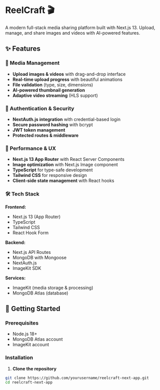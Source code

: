 # ReelCraft 🎬

A modern full-stack media sharing platform built with Next.js 13. Upload, manage, and share images and videos with AI-powered features.

## ✨ Features

### 🎥 Media Management
- **Upload images & videos** with drag-and-drop interface
- **Real-time upload progress** with beautiful animations
- **File validation** (type, size, dimensions)
- **AI-powered thumbnail generation**
- **Adaptive video streaming** (HLS support)

### 🔐 Authentication & Security
- **NextAuth.js integration** with credential-based login
- **Secure password hashing** with bcrypt
- **JWT token management**
- **Protected routes & middleware**

### 🚀 Performance & UX
- **Next.js 13 App Router** with React Server Components
- **Image optimization** with Next.js Image component
- **TypeScript** for type-safe development
- **Tailwind CSS** for responsive design
- **Client-side state management** with React hooks

### 🛠 Tech Stack

**Frontend:**
- Next.js 13 (App Router)
- TypeScript
- Tailwind CSS
- React Hook Form

**Backend:**
- Next.js API Routes
- MongoDB with Mongoose
- NextAuth.js
- ImageKit SDK

**Services:**
- ImageKit (media storage & processing)
- MongoDB Atlas (database)

## 🏁 Getting Started

### Prerequisites
- Node.js 18+ 
- MongoDB Atlas account
- ImageKit account

### Installation

1. **Clone the repository**
```bash
git clone https://github.com/yourusername/reelcraft-next-app.git
cd reelcraft-next-app
